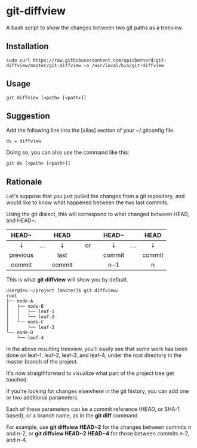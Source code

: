 # git-diffview
A bash script to show the changes between two git paths as a treeview.

## Installation

```code
sudo curl https://raw.githubusercontent.com/opicbernard/git-diffview/master/git-diffview -o /usr/local/bin/git-diffview
```

## Usage

```code
git diffview [<path> [<path>]]
```

## Suggestion

Add the following line into the [alias] section of your ~/.gitconfig file.

```code
dv = diffview
```

Doing so, you can also use the command like this:

```code
git dv [<path> [<path>]]
```

## Rationale

Let's suppose that you just pulled the changes from a git repository,
and would like to know what happened between the two last commits.

Using the git dialect, this will correspond to what changed between HEAD, and HEAD~.

| HEAD~  | | HEAD | | HEAD~ | | HEAD | 
| :--: | ---- | :--: | ---- | :--: | ---- | :--: |
| ⭣ | .... | ⭣ | _&nbsp;&nbsp;&nbsp;&nbsp;or&nbsp;&nbsp;&nbsp;&nbsp;_ | ⭣ | .... | ⭣ |
| previous | | last | | commit | | commit |
| commit | | commit | | n-1 | | n |

This is what **git diffview** will show you by default.

```code
user@dev:~/project [master]$ git diffview↲
root
├── node-A
│   ├── node-B
│   │   ├── leaf-1
│   │   └── leaf-2
│   └── node-C
│       └── leaf-3
└── node-D
    └── leaf-4
```

In the above resulting treeview, you'll easily see that some work has 
been done on leaf-1, leaf-2, leaf-3, and leaf-4, under the root 
directory in the master branch of the project.

It's now straigthforward to visualize what part of the project tree get 
touched.

If you're looking for changes elsewhere in the git history, you can add 
one or two additional parameters.

Each of these parameters can be a commit reference (HEAD, or SHA-1 
based), or a branch name, as in the **git diff** command.

For example, use **git diffview HEAD~2** for the changes between 
commits n and n-2, or **git diffview HEAD~2 HEAD~4** for those between 
commits n-2, and n-4.
